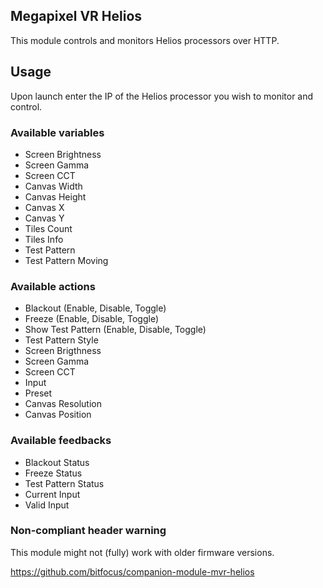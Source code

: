 ## Megapixel VR Helios

This module controls and monitors Helios processors over HTTP.

## Usage

Upon launch enter the IP of the Helios processor you wish to monitor and control.

### Available variables

- Screen Brightness
- Screen Gamma
- Screen CCT
- Canvas Width
- Canvas Height
- Canvas X
- Canvas Y
- Tiles Count
- Tiles Info
- Test Pattern
- Test Pattern Moving

### Available actions

- Blackout (Enable, Disable, Toggle)
- Freeze (Enable, Disable, Toggle)
- Show Test Pattern (Enable, Disable, Toggle)
- Test Pattern Style
- Screen Brigthness
- Screen Gamma
- Screen CCT
- Input
- Preset
- Canvas Resolution
- Canvas Position

### Available feedbacks

- Blackout Status
- Freeze Status
- Test Pattern Status
- Current Input
- Valid Input

### Non-compliant header warning

This module might not (fully) work with older firmware versions.

https://github.com/bitfocus/companion-module-mvr-helios